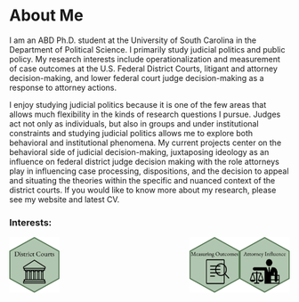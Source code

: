 # About Me

I am an ABD Ph.D. student at the University of South Carolina in the Department of Political Science. I primarily study judicial politics and public policy. My research interests include operationalization and measurement of case outcomes at the U.S. Federal District Courts, litigant and attorney decision-making, and lower federal court judge decision-making as a response to attorney actions.

I enjoy studying judicial politics because it is one of the few areas that allows much flexibility in the kinds of research questions I pursue. Judges act not only as individuals, but also in groups and under institutional constraints and studying judicial politics allows me to explore both behavioral and institutional phenomena. My current projects center on the behavioral side of judicial decision-making, juxtaposing ideology as an influence on federal district judge decision making with the role attorneys play in influencing case processing, dispositions, and the decision to appeal and situating the theories within the specific and nuanced context of the district courts. If you would like to know more about my research, please see my website and latest CV.

### Interests:
<img src="dc.png" width="90" height= "100" align="left" /> <img src="ai.png" width="90" height= "100" align="right" /> <img src="co.png" width="90" height= "100" align="right" />
